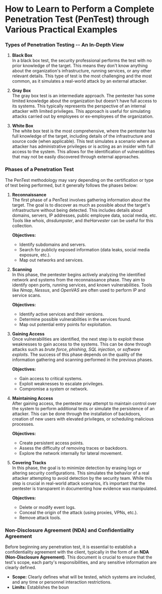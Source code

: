 # How to Learn to Perform a Complete Penetration Test (PenTest) through Various Practical Examples

### Types of Penetration Testing -- An In-Depth View

1. **Black Box**  
   In a black box test, the security professional performs the test with no prior knowledge of the target. This means they don't know anything about the organization's infrastructure, running services, or any other relevant details. This type of test is the most challenging and the most common, as it simulates a real-world attack by an external attacker.

2. **Gray Box**  
   The gray box test is an intermediate approach. The pentester has some limited knowledge about the organization but doesn't have full access to its systems. This typically represents the perspective of an internal attacker with limited privileges. This approach is useful for simulating attacks carried out by employees or ex-employees of the organization.

3. **White Box**  
   The white box test is the most comprehensive, where the pentester has full knowledge of the target, including details of the infrastructure and source code (when applicable). This test simulates a scenario where an attacker has administrative privileges or is acting as an insider with full access to the system. This allows for the identification of vulnerabilities that may not be easily discovered through external approaches.

### Phases of a Penetration Test

The PenTest methodology may vary depending on the certification or type of test being performed, but it generally follows the phases below:

1. **Reconnaissance**  
   The first phase of a PenTest involves gathering information about the target. The goal is to discover as much as possible about the target's infrastructure without being detected. This includes details about domains, servers, IP addresses, public employee data, social media, etc. Tools like *whois*, *dnsdumpster*, and *theHarvester* can be useful for this collection.

   **Objectives:**  
   - Identify subdomains and servers.
   - Search for publicly exposed information (data leaks, social media exposure, etc.).
   - Map out networks and services.

2. **Scanning**  
   In this phase, the pentester begins actively analyzing the identified network and systems from the reconnaissance phase. They aim to identify open ports, running services, and known vulnerabilities. Tools like *Nmap*, *Nessus*, and *OpenVAS* are often used to perform IP and service scans.

   **Objectives:**  
   - Identify active services and their versions.
   - Determine possible vulnerabilities in the services found.
   - Map out potential entry points for exploitation.

3. **Gaining Access**  
   Once vulnerabilities are identified, the next step is to exploit these weaknesses to gain access to the systems. This can be done through attacks such as *brute force*, *phishing*, *SQL injection*, or *software exploits*. The success of this phase depends on the quality of the information gathering and scanning performed in the previous phases.

   **Objectives:**  
   - Gain access to critical systems.
   - Exploit weaknesses to escalate privileges.
   - Compromise a system or network.

4. **Maintaining Access**  
   After gaining access, the pentester may attempt to maintain control over the system to perform additional tests or simulate the persistence of an attacker. This can be done through the installation of backdoors, creation of new users with elevated privileges, or scheduling malicious processes.

   **Objectives:**  
   - Create persistent access points.
   - Assess the difficulty of removing traces or backdoors.
   - Explore the network internally for lateral movement.

5. **Covering Tracks**  
   In this phase, the goal is to minimize detection by erasing logs or altering security configurations. This simulates the behavior of a real attacker attempting to avoid detection by the security team. While this step is crucial in real-world attack scenarios, it’s important that the pentester is transparent in documenting how evidence was manipulated.

   **Objectives:**  
   - Delete or modify event logs.
   - Conceal the origin of the attack (using proxies, VPNs, etc.).
   - Remove attack tools.

### Non-Disclosure Agreement (NDA) and Confidentiality Agreement

Before beginning any penetration test, it is essential to establish a confidentiality agreement with the client, typically in the form of an **NDA (Non-Disclosure Agreement)**. This document is crucial to ensure that the test's scope, each party's responsibilities, and any sensitive information are clearly defined.

- **Scope:** Clearly defines what will be tested, which systems are included, and any time or personnel interaction restrictions.
- **Limits:** Establishes the boun
